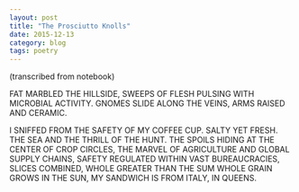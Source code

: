 ```yaml
---
layout: post
title: "The Prosciutto Knolls"
date: 2015-12-13
category: blog
tags: poetry
---
```


(transcribed from notebook)

FAT MARBLED THE HILLSIDE,
SWEEPS OF FLESH PULSING
WITH MICROBIAL ACTIVITY.
GNOMES SLIDE ALONG THE VEINS,
ARMS RAISED AND CERAMIC.

I SNIFFED FROM THE SAFETY OF MY COFFEE CUP.
SALTY YET FRESH.
THE SEA AND THE THRILL
OF THE HUNT.
THE SPOILS HIDING
AT THE CENTER OF CROP CIRCLES,
THE MARVEL OF AGRICULTURE
AND GLOBAL SUPPLY CHAINS,
SAFETY REGULATED WITHIN
VAST BUREAUCRACIES,
SLICES COMBINED,
WHOLE GREATER THAN THE SUM
WHOLE GRAIN GROWS IN THE SUN,
MY SANDWICH IS FROM ITALY, IN QUEENS.
